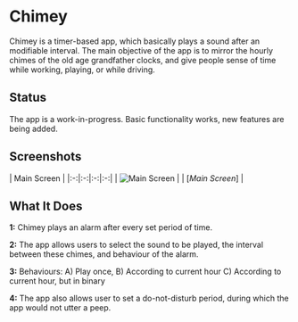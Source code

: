 
Chimey
=======================

Chimey is a timer-based app, which basically plays a sound after an modifiable interval. The main objective of the app is to mirror the hourly chimes of the old age grandfather clocks, and give people sense of time while working, playing, or while driving.

Status
-----

The app is a work-in-progress. Basic functionality works, new features are being added.

Screenshots
-----------

| Main Screen |
|:-:|:-:|:-:|:-:|
| ![Main Screen][12] |
| [_Main Screen_] |


What It Does
-----

**1:** Chimey plays an alarm after every set period of time.

**2:** The app allows users to select the sound to be played, the interval between these chimes, and behaviour of the alarm.

**3:** Behaviours: A) Play once, B) According to current hour C) According to current hour, but in binary

**4:** The app also allows user to set a do-not-disturb period, during which the app would not utter a peep.



[5]: https://github.com/piyushagade/material-intro
[6]: https://github.com/HeinrichReimer

[12]: http://i.imgur.com/baTV5CN.png
